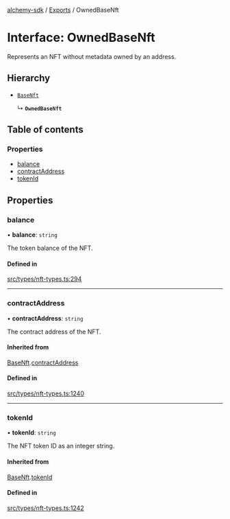 [alchemy-sdk](../README.md) / [Exports](../modules.md) / OwnedBaseNft

# Interface: OwnedBaseNft

Represents an NFT without metadata owned by an address.

## Hierarchy

- [`BaseNft`](BaseNft.md)

  ↳ **`OwnedBaseNft`**

## Table of contents

### Properties

- [balance](OwnedBaseNft.md#balance)
- [contractAddress](OwnedBaseNft.md#contractaddress)
- [tokenId](OwnedBaseNft.md#tokenid)

## Properties

### balance

• **balance**: `string`

The token balance of the NFT.

#### Defined in

[src/types/nft-types.ts:294](https://github.com/alchemyplatform/alchemy-sdk-js/blob/4e3af22/src/types/nft-types.ts#L294)

___

### contractAddress

• **contractAddress**: `string`

The contract address of the NFT.

#### Inherited from

[BaseNft](BaseNft.md).[contractAddress](BaseNft.md#contractaddress)

#### Defined in

[src/types/nft-types.ts:1240](https://github.com/alchemyplatform/alchemy-sdk-js/blob/4e3af22/src/types/nft-types.ts#L1240)

___

### tokenId

• **tokenId**: `string`

The NFT token ID as an integer string.

#### Inherited from

[BaseNft](BaseNft.md).[tokenId](BaseNft.md#tokenid)

#### Defined in

[src/types/nft-types.ts:1242](https://github.com/alchemyplatform/alchemy-sdk-js/blob/4e3af22/src/types/nft-types.ts#L1242)
